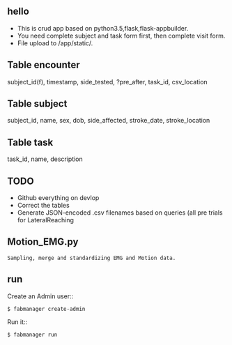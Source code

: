 ## hello
- This is crud app based on python3.5,flask,flask-appbuilder.
- You need complete subject and task form first, then complete visit form.
- File upload to /app/static/.

## Table encounter
subject_id(f), timestamp, side_tested, ?pre_after, task_id, csv_location


## Table subject
subject_id, name, sex, dob, side_affected, stroke_date, stroke_location


## Table task
task_id, name, description


## TODO
- Github everything on devlop
- Correct the tables
- Generate JSON-encoded .csv filenames based on queries (all pre trials for LateralReaching

## Motion_EMG.py
    Sampling, merge and standardizing EMG and Motion data.


## run
Create an Admin user::

    $ fabmanager create-admin

Run it::

    $ fabmanager run

